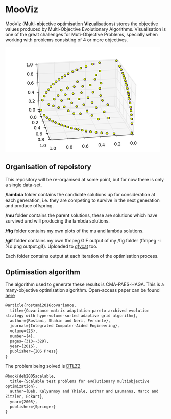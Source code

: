 # MooViz

MooViz (**M**ulti-**o**bjective **o**ptimisation **Viz**ualisations) stores the objective values produced by Multi-Objective Evolutionary Algorithms. Visualisation is one of the great challenges for Muti-Objective Problems, specially when working with problems consisting of 4 or more objectives.

![visualising the objective space](fig/760.png)

## Organisation of repoistory

This repository will be re-organised at some point, but for now there is only a single data-set.

**/lambda** folder contains the candidate solutions up for consideration at each generation, i.e. they are competing to survive in the next generation and produce offspring.

**/mu** folder contains the parent solutions, these are solutions which have survived and will producing the lambda solutions.

**/fig** folder contains my own plots of the mu and lambda solutions.

**/gif** folder contains my own ffmpeg GIF output of my /fig folder (ffmpeg -i %d.png output.gif). Uploaded to [gfycat](https://gfycat.com/EnragedLikelyBarnacle) too.

Each folder contains output at each iteration of the optimisation process.

## Optimisation algorithm

The algorithm used to generate these results is CMA-PAES-HAGA. This is a many-objective optimisation algorithm.  Open-access paper can be found [here](http://eprints.bournemouth.ac.uk/24371/)

```
@article{rostami2016covariance,
  title={Covariance matrix adaptation pareto archived evolution strategy with hypervolume-sorted adaptive grid algorithm},
  author={Rostami, Shahin and Neri, Ferrante},
  journal={Integrated Computer-Aided Engineering},
  volume={23},
  number={4},
  pages={313--329},
  year={2016},
  publisher={IOS Press}
}
```


The problem being solved is [DTLZ2](http://people.ee.ethz.ch/%7Esop/download/supplementary/testproblems/dtlz2/index.php)

```
@book{deb2005scalable,
  title={Scalable test problems for evolutionary multiobjective optimization},
  author={Deb, Kalyanmoy and Thiele, Lothar and Laumanns, Marco and Zitzler, Eckart},
  year={2005},
  publisher={Springer}
}
```
